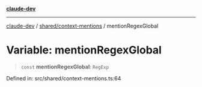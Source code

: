 [**claude-dev**](../../../README.md)

***

[claude-dev](../../../README.md) / [shared/context-mentions](../README.md) / mentionRegexGlobal

# Variable: mentionRegexGlobal

> `const` **mentionRegexGlobal**: `RegExp`

Defined in: src/shared/context-mentions.ts:64
